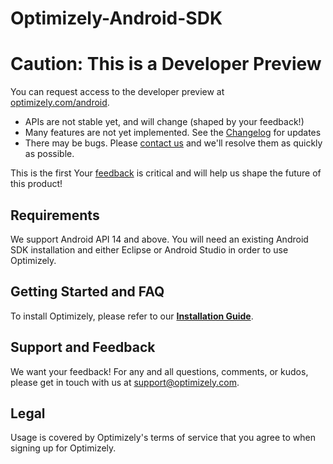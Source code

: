 Optimizely-Android-SDK
======================

# Caution: This is a Developer Preview

You can request access to the developer preview at [optimizely.com/android](https://optimizely.com/android/).

 * APIs are not stable yet, and will change (shaped by your feedback!)
 * Many features are not yet implemented. See the [Changelog](Changelog) for updates
 * There may be bugs. Please [contact us](mailto:support@optimizely.com) and we'll resolve them as quickly as possible.

This is the first Your [feedback](mailto:support@optimizely.com) is critical and will help us shape the future of this product!

## Requirements
We support Android API 14 and above. You will need an existing Android SDK installation and either Eclipse or Android Studio in
order to use Optimizely.

## Getting Started and FAQ

To install Optimizely, please refer to our **[Installation Guide](http://developers.optimizely.com/android/)**.

## Support and Feedback
We want your feedback! For any and all questions, comments, or kudos, please get in touch with us at [support@optimizely.com](mailto:support@optimizely.com).

## Legal
Usage is covered by Optimizely's terms of service that you agree to when signing up for Optimizely.